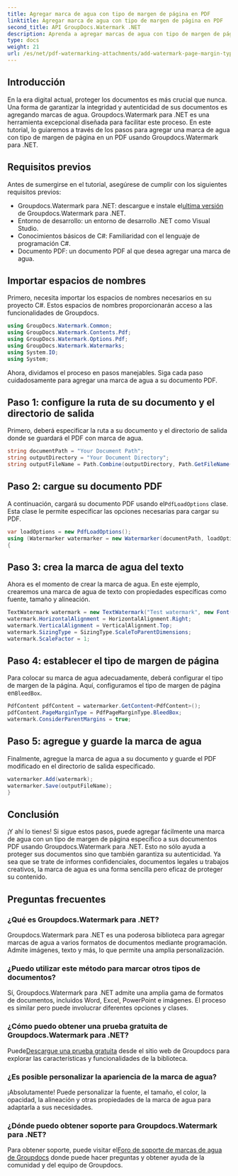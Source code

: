 ```yaml
---
title: Agregar marca de agua con tipo de margen de página en PDF
linktitle: Agregar marca de agua con tipo de margen de página en PDF
second_title: API GroupDocs.Watermark .NET
description: Aprenda a agregar marcas de agua con tipo de margen de página en PDF usando Groupdocs para .NET. Asegure sus documentos sin esfuerzo.
type: docs
weight: 21
url: /es/net/pdf-watermarking-attachments/add-watermark-page-margin-type-pdf/
---
```

## Introducción
En la era digital actual, proteger los documentos es más crucial que nunca. Una forma de garantizar la integridad y autenticidad de sus documentos es agregando marcas de agua. Groupdocs.Watermark para .NET es una herramienta excepcional diseñada para facilitar este proceso. En este tutorial, lo guiaremos a través de los pasos para agregar una marca de agua con tipo de margen de página en un PDF usando Groupdocs.Watermark para .NET.
## Requisitos previos
Antes de sumergirse en el tutorial, asegúrese de cumplir con los siguientes requisitos previos:
-  Groupdocs.Watermark para .NET: descargue e instale el[ultima versión](https://releases.groupdocs.com/Watermark/net/) de Groupdocs.Watermark para .NET.
- Entorno de desarrollo: un entorno de desarrollo .NET como Visual Studio.
- Conocimientos básicos de C#: Familiaridad con el lenguaje de programación C#.
- Documento PDF: un documento PDF al que desea agregar una marca de agua.
## Importar espacios de nombres
Primero, necesita importar los espacios de nombres necesarios en su proyecto C#. Estos espacios de nombres proporcionarán acceso a las funcionalidades de Groupdocs.
```csharp
using GroupDocs.Watermark.Common;
using GroupDocs.Watermark.Contents.Pdf;
using GroupDocs.Watermark.Options.Pdf;
using GroupDocs.Watermark.Watermarks;
using System.IO;
using System;
```
Ahora, dividamos el proceso en pasos manejables. Siga cada paso cuidadosamente para agregar una marca de agua a su documento PDF.
## Paso 1: configure la ruta de su documento y el directorio de salida
Primero, deberá especificar la ruta a su documento y el directorio de salida donde se guardará el PDF con marca de agua.
```csharp
string documentPath = "Your Document Path";
string outputDirectory = "Your Document Directory";
string outputFileName = Path.Combine(outputDirectory, Path.GetFileName(documentPath));
```
## Paso 2: cargue su documento PDF
 A continuación, cargará su documento PDF usando el`PdfLoadOptions` clase. Esta clase le permite especificar las opciones necesarias para cargar su PDF.
```csharp
var loadOptions = new PdfLoadOptions();
using (Watermarker watermarker = new Watermarker(documentPath, loadOptions))
{
```
## Paso 3: crea la marca de agua del texto
Ahora es el momento de crear la marca de agua. En este ejemplo, crearemos una marca de agua de texto con propiedades específicas como fuente, tamaño y alineación.
```csharp
TextWatermark watermark = new TextWatermark("Test watermark", new Font("Arial", 42));
watermark.HorizontalAlignment = HorizontalAlignment.Right;
watermark.VerticalAlignment = VerticalAlignment.Top;
watermark.SizingType = SizingType.ScaleToParentDimensions;
watermark.ScaleFactor = 1;
```
## Paso 4: establecer el tipo de margen de página
 Para colocar su marca de agua adecuadamente, deberá configurar el tipo de margen de la página. Aquí, configuramos el tipo de margen de página en`BleedBox`.
```csharp
PdfContent pdfContent = watermarker.GetContent<PdfContent>();
pdfContent.PageMarginType = PdfPageMarginType.BleedBox;
watermark.ConsiderParentMargins = true;
```
## Paso 5: agregue y guarde la marca de agua
Finalmente, agregue la marca de agua a su documento y guarde el PDF modificado en el directorio de salida especificado.
```csharp
watermarker.Add(watermark);
watermarker.Save(outputFileName);
}
```
## Conclusión
¡Y ahí lo tienes! Si sigue estos pasos, puede agregar fácilmente una marca de agua con un tipo de margen de página específico a sus documentos PDF usando Groupdocs.Watermark para .NET. Esto no sólo ayuda a proteger sus documentos sino que también garantiza su autenticidad. Ya sea que se trate de informes confidenciales, documentos legales u trabajos creativos, la marca de agua es una forma sencilla pero eficaz de proteger su contenido.
## Preguntas frecuentes
### ¿Qué es Groupdocs.Watermark para .NET?
Groupdocs.Watermark para .NET es una poderosa biblioteca para agregar marcas de agua a varios formatos de documentos mediante programación. Admite imágenes, texto y más, lo que permite una amplia personalización.
### ¿Puedo utilizar este método para marcar otros tipos de documentos?
Sí, Groupdocs.Watermark para .NET admite una amplia gama de formatos de documentos, incluidos Word, Excel, PowerPoint e imágenes. El proceso es similar pero puede involucrar diferentes opciones y clases.
### ¿Cómo puedo obtener una prueba gratuita de Groupdocs.Watermark para .NET?
 Puede[Descargue una prueba gratuita](https://releases.groupdocs.com/) desde el sitio web de Groupdocs para explorar las características y funcionalidades de la biblioteca.
### ¿Es posible personalizar la apariencia de la marca de agua?
¡Absolutamente! Puede personalizar la fuente, el tamaño, el color, la opacidad, la alineación y otras propiedades de la marca de agua para adaptarla a sus necesidades.
### ¿Dónde puedo obtener soporte para Groupdocs.Watermark para .NET?
 Para obtener soporte, puede visitar el[Foro de soporte de marcas de agua de Groupdocs](https://forum.groupdocs.com/c/watermark/19) donde puede hacer preguntas y obtener ayuda de la comunidad y del equipo de Groupdocs.